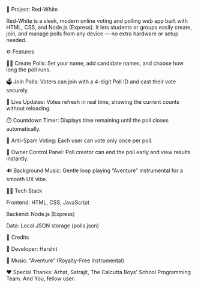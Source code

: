 🧠 Project: Red-White

Red-White is a sleek, modern online voting and polling web app built with HTML, CSS, and Node.js (Express).
It lets students or groups easily create, join, and manage polls from any device — no extra hardware or setup needed.

⚙️ Features

🧍‍♂️ Create Polls: Set your name, add candidate names, and choose how long the poll runs.

🗳️ Join Polls: Voters can join with a 4-digit Poll ID and cast their vote securely.

🔁 Live Updates: Votes refresh in real time, showing the current counts without reloading.

⏱️ Countdown Timer: Displays time remaining until the poll closes automatically.

🚫 Anti-Spam Voting: Each user can vote only once per poll.

🧩 Owner Control Panel: Poll creator can end the poll early and view results instantly.

🔊 Background Music: Gentle loop playing “Aventure” instrumental for a smooth UX vibe.

🧑‍💻 Tech Stack

Frontend: HTML, CSS, JavaScript

Backend: Node.js (Express)

Data: Local JSON storage (polls.json)

📄 Credits

👑 Developer: Harshit

🎵 Music: “Aventure” (Royalty-Free Instrumental)

❤ Special Thanks: Arhat, Satrajit, The Calcutta Boys' School Programming Team. And You, fellow user.
